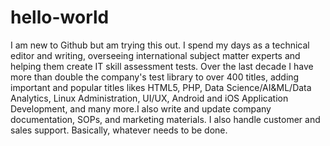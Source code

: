 # hello-world
I am new to Github but am trying this out. I spend my days as a technical editor and writing, overseeing international subject matter experts and helping them create IT skill assessment tests. Over the last decade I have more than double the company's test library to over 400 titles, adding important and popular titles likes HTML5, PHP, Data Science/AI&ML/Data Analytics, Linux Administration, UI/UX, Android and iOS Application Development, and many more.I also write and update company documentation, SOPs, and marketing materials. I also handle customer and sales support. Basically, whatever needs to be done.
